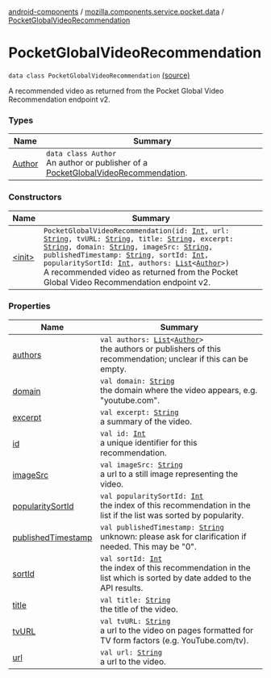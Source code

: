 [android-components](../../index.md) / [mozilla.components.service.pocket.data](../index.md) / [PocketGlobalVideoRecommendation](./index.md)

# PocketGlobalVideoRecommendation

`data class PocketGlobalVideoRecommendation` [(source)](https://github.com/mozilla-mobile/android-components/blob/master/components/service/pocket/src/main/java/mozilla/components/service/pocket/data/PocketGlobalVideoRecommendation.kt#L22)

A recommended video as returned from the Pocket Global Video Recommendation endpoint v2.

### Types

| Name | Summary |
|---|---|
| [Author](-author/index.md) | `data class Author`<br>An author or publisher of a [PocketGlobalVideoRecommendation](./index.md). |

### Constructors

| Name | Summary |
|---|---|
| [&lt;init&gt;](-init-.md) | `PocketGlobalVideoRecommendation(id: `[`Int`](https://kotlinlang.org/api/latest/jvm/stdlib/kotlin/-int/index.html)`, url: `[`String`](https://kotlinlang.org/api/latest/jvm/stdlib/kotlin/-string/index.html)`, tvURL: `[`String`](https://kotlinlang.org/api/latest/jvm/stdlib/kotlin/-string/index.html)`, title: `[`String`](https://kotlinlang.org/api/latest/jvm/stdlib/kotlin/-string/index.html)`, excerpt: `[`String`](https://kotlinlang.org/api/latest/jvm/stdlib/kotlin/-string/index.html)`, domain: `[`String`](https://kotlinlang.org/api/latest/jvm/stdlib/kotlin/-string/index.html)`, imageSrc: `[`String`](https://kotlinlang.org/api/latest/jvm/stdlib/kotlin/-string/index.html)`, publishedTimestamp: `[`String`](https://kotlinlang.org/api/latest/jvm/stdlib/kotlin/-string/index.html)`, sortId: `[`Int`](https://kotlinlang.org/api/latest/jvm/stdlib/kotlin/-int/index.html)`, popularitySortId: `[`Int`](https://kotlinlang.org/api/latest/jvm/stdlib/kotlin/-int/index.html)`, authors: `[`List`](https://kotlinlang.org/api/latest/jvm/stdlib/kotlin.collections/-list/index.html)`<`[`Author`](-author/index.md)`>)`<br>A recommended video as returned from the Pocket Global Video Recommendation endpoint v2. |

### Properties

| Name | Summary |
|---|---|
| [authors](authors.md) | `val authors: `[`List`](https://kotlinlang.org/api/latest/jvm/stdlib/kotlin.collections/-list/index.html)`<`[`Author`](-author/index.md)`>`<br>the authors or publishers of this recommendation; unclear if this can be empty. |
| [domain](domain.md) | `val domain: `[`String`](https://kotlinlang.org/api/latest/jvm/stdlib/kotlin/-string/index.html)<br>the domain where the video appears, e.g. "youtube.com". |
| [excerpt](excerpt.md) | `val excerpt: `[`String`](https://kotlinlang.org/api/latest/jvm/stdlib/kotlin/-string/index.html)<br>a summary of the video. |
| [id](id.md) | `val id: `[`Int`](https://kotlinlang.org/api/latest/jvm/stdlib/kotlin/-int/index.html)<br>a unique identifier for this recommendation. |
| [imageSrc](image-src.md) | `val imageSrc: `[`String`](https://kotlinlang.org/api/latest/jvm/stdlib/kotlin/-string/index.html)<br>a url to a still image representing the video. |
| [popularitySortId](popularity-sort-id.md) | `val popularitySortId: `[`Int`](https://kotlinlang.org/api/latest/jvm/stdlib/kotlin/-int/index.html)<br>the index of this recommendation in the list if the list was sorted by popularity. |
| [publishedTimestamp](published-timestamp.md) | `val publishedTimestamp: `[`String`](https://kotlinlang.org/api/latest/jvm/stdlib/kotlin/-string/index.html)<br>unknown: please ask for clarification if needed. This may be "0". |
| [sortId](sort-id.md) | `val sortId: `[`Int`](https://kotlinlang.org/api/latest/jvm/stdlib/kotlin/-int/index.html)<br>the index of this recommendation in the list which is sorted by date added to the API results. |
| [title](title.md) | `val title: `[`String`](https://kotlinlang.org/api/latest/jvm/stdlib/kotlin/-string/index.html)<br>the title of the video. |
| [tvURL](tv-u-r-l.md) | `val tvURL: `[`String`](https://kotlinlang.org/api/latest/jvm/stdlib/kotlin/-string/index.html)<br>a url to the video on pages formatted for TV form factors (e.g. YouTube.com/tv). |
| [url](url.md) | `val url: `[`String`](https://kotlinlang.org/api/latest/jvm/stdlib/kotlin/-string/index.html)<br>a url to the video. |
